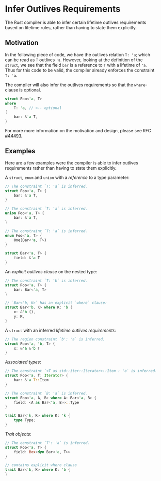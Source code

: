 # Infer Outlives Requirements

The Rust compiler is able to infer certain lifetime
outlives requirements based on lifetime rules, rather
than having to state them explicitly.

## Motivation

In the following piece of code, we have the outlives
relation `T: 'a`; which can be read as `T` outlives `'a`.
However, looking at the definition of the `struct`, we
see that the field `bar` is a reference to `T` with a lifetime
of `'a`. Thus for this code to be valid, the compiler already
enforces the constraint `T: 'a`.

The compiler will also infer the outlives requirements
so that the `where`-clause is optional.

```rust
struct Foo<'a, T>
where
    T: 'a, // <-- optional
{
    bar: &'a T,
}
```

For more more information on the motivation and design, please
see RFC [#44493].

[#44493]: https://github.com/rust-lang/rust/issues/44493


## Examples

Here are a few examples were the compiler is able to
infer outlives requirements rather than having to state
them explicitly.

A `struct`, `enum` and `union` with a *reference* to a type parameter:
```rust
// The constraint `T: 'a` is inferred.
struct Foo<'a, T> {
    bar: &'a T,
}
```

```rust
// The constraint `T: 'a` is inferred.
union Foo<'a, T> {
    bar: &'a T,
}
```

```rust
// The constraint `T: 'a` is inferred.
enum Foo<'a, T> {
    One(Bar<'a, T>)
}

struct Bar<'a, T> {
    field: &'a T
}
```

An *explicit outlives clause* on the nested type:
```rust
// The constraint `T: 'b` is inferred.
struct Foo<'a, T> {
    bar: Bar<'a, T>
}

// `Bar<'b, K>` has an explicit `where` clause:
struct Bar<'b, K> where K: 'b {
    x: &'b (),
    y: K,
}
```

A `struct` with an inferred *lifetime outlives requirements*:
```rust
// The region constraint `b': 'a` is inferred.
struct Foo<'a, 'b, T> {
    x: &'a &'b T
}
```

*Associated types*:
```rust
// The constraint `<T as std::iter::Iterator>::Item : 'a` is inferred.
struct Foo<'a, T: Iterator> {
    bar: &'a T::Item
}
```

```rust
// The constraint `B: 'a` is inferred.
struct Foo<'a, A, B> where A: Bar<'a, B> {
    field: <A as Bar<'a, B>>::Type
}

trait Bar<'k, K> where K: 'k {
    type Type;
}

```

*Trait objects*:
```rust
// The constraint `T': 'a` is inferred.
struct Foo<'a, T> {
    field: Box<dyn Bar<'a, T>>
}

// contains explicit where clause
trait Bar<'b, K> where K: 'b {
}
```

